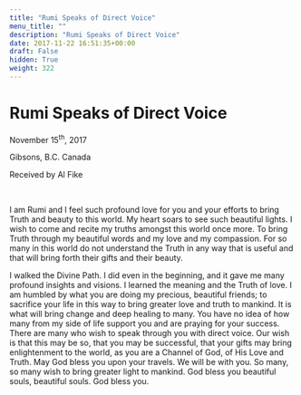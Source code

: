 ```yaml
---
title: "Rumi Speaks of Direct Voice"
menu_title: ""
description: "Rumi Speaks of Direct Voice"
date: 2017-11-22 16:51:35+00:00
draft: False
hidden: True
weight: 322
---
```

# Rumi Speaks of Direct Voice

November 15<sup>th</sup>, 2017

Gibsons, B.C. Canada

Received by Al Fike

 

I am Rumi and I feel such profound love for you and your efforts to bring Truth and beauty to this world. My heart soars to see such beautiful lights. I wish to come and recite my truths amongst this world once more. To bring Truth through my beautiful words and my love and my compassion. For so many in this world do not understand the Truth in any way that is useful and that will bring forth their gifts and their beauty. 

I walked the Divine Path. I did even in the beginning, and it gave me many profound insights and visions. I learned the meaning and the Truth of love. I am humbled by what you are doing my precious, beautiful friends; to sacrifice your life in this way to bring greater love and truth to mankind. It is what will bring change and deep healing to many. You have no idea of how many from my side of life support you and are praying for your success. There are many who wish to speak through you with direct voice. Our wish is that this may be so, that you may be successful, that your gifts may bring enlightenment to the world, as you are a Channel of God, of His Love and Truth. May God bless you upon your travels. We will be with you. So many, so many wish to bring greater light to mankind. God bless you beautiful souls, beautiful souls. God bless you.
